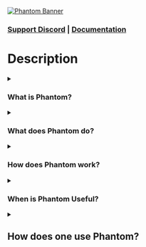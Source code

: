 [![Phantom Banner](https://i.imgur.com/sXXxwez.jpg)](https://phantomhost.cc)
### [Support Discord](https://discord.gg/ASgcxVvhU9) | [Documentation](https://github.com/PhantomMC/PhantomCore/wiki)

# Description
<details>
<summary><h3>What is Phantom?</h3></summary>

Phantom is a MineCraft protocol responder that forgoes all of the game's [mechanical](https://minecraft.fandom.com/wiki/Gameplay) functionalities.<br>
This is therefore, by its very definition, the lightest possible MineCraft ["server"](https://wiki.vg/Server_List) implementation.
</details><details>
<summary><h3>What does Phantom do?</h3></summary>
Functionally, Phantom is a MineCraft broadcaster that delivers configurable messages to all users who interact with your server's IP.<br>
</details><details>
<summary><h3>How does Phantom work?</h3></summary>

Whenever a user interacts with your server's IP, their client will request to establish a [TCP or UDP](https://en.wikipedia.org/wiki/Communication_protocol) connection.<br>
Phantom is equipped to respond to such requests across all versions of every edition of MineCraft (including Bedrock, Java, Pi, & China)

For users viewing your server in their client's server list, Phantom will respond with a customisable MOTD, hover message, upper message, and/or icon.
If users attempt to join your server, Phantom will accept the connection and immediately kick them with a customisable message.
</details>
<details>
<summary><h3>When is Phantom Useful?</h3></summary>

Phantom has five primary use cases:
Temporary Events | Upcoming Servers
:---: | :---:
Ephemeral servers that are infrequently online. <br> Perfect for periodically repeated (or one-time) events! | Servers that aren't quite ready yet. <br> Helpful for building hype around your next project!

Defunct Servers | Parked Domains
:---: | :---:
 Past servers that are no longer operating. <br> Perfect for informing and reconnecting playerbases! | Held domains that are not currently in use. <br> Suitable for holding advertisments and contact information.
 
 Downtime Management
 :---:
 Servers facing downtime on account of hardware migration or maintenance.<br> A DNS-level solution to keep your users informed amidst service outages.
 
 </details>
 <details>
 <summary><h2>How does one use Phantom?</h2></summary>
 
 Phantom can be used through one of two setups: [PhantomMini](https://github.com/PhantomMC/PhantomMini/releases) and [PhantomHost](https://phantomhost.cc).
 ### What is [PhantomMini](https://github.com/PhantomMC/PhantomMini/releases)?
 PhantomMini is our self-hosted, single instance, edition of Phantom.<br>
 If you have a basic understanding of unix, you should find that it is relatively easy to install.
 
 Although optimised for [SBMs](https://en.wikipedia.org/wiki/Single-board_microcontroller), PhantomMini should be able to run in most environments.<br> 
 ([minimum specs](https://github.com/wemos/docs/blob/master/docs/en/w600/w600_pico.rst#w600-pico) - [suggested specs](https://www.friendlyarm.com/index.php?route=product/product&product_id=132))
 
 ### What is [PhantomHost](https://phantomhost.cc)
 When deployed at scale, Phantom instances so ultralightweight that they can be hosted at next to no cost.<br>
 To that end, PhantomMC operates a free hosting service at [PhantomHost.cc](https://phantomhost.cc).
 
 Through the PhantomHost service, you can set up five free server instances that:
 - Display a customisable MOTD, icon, hover message, and/or upper message to players when viewed.
 - Display a customisable kick message whenever a user tries to join.
 - Provide you with a basic metrics report on your server's view/join rates and activity.
 - Provides you with a free domain that you can point your DNS to, for example, YourServerName.PhantomHost.cc.
  
 All costs are supported by a single unobtrusive advertisment banner on your (admin-side) control panel.
 
</details>
